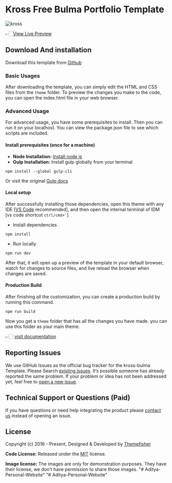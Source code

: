 # Kross Free Bulma Portfolio Template

![kross](https://demo.themefisher.com/thumbnails/kross.png)

👉🏻[View Live Preview](https://demo.themefisher.com/kross-bulma/)

<!-- download -->
## Download And installation

Download this template from [Github](https://github.com/themefisher/kross-bulma/archive/main.zip)

<!-- installation -->
### Basic Usages

After downloading the template, you can simply edit the HTML and CSS files from the `theme` folder. To preview the changes you make to the code, you can open the index.html file in your web browser.

### Advanced Usage

For advanced usage, you have some prerequisites to install. Then you can run it on your localhost. You can view the package.json file to see which scripts are included.

#### Install prerequisites (once for a machine)

* **Node Installation:** [Install node js](https://nodejs.org/en/download/)
* **Gulp Installation:** Install gulp globally from your terminal

```
npm install --global gulp-cli
```

Or visit the original [Gulp docs](https://gulpjs.com/docs/en/getting-started/quick-start)

#### Local setup

After successfully installing those dependencies, open this theme with any IDE [[VS Code](https://code.visualstudio.com/) recommended], and then open the internal terminal of IDM [vs code shortcut <code>ctrl/cmd+\`</code>]

* Install dependencies

```
npm install
```

* Run locally

```
npm run dev
```

After that, it will open up a preview of the template in your default browser, watch for changes to source files, and live reload the browser when changes are saved.

#### Production Build

After finishing all the customization, you can create a production build by running this command.

```
npm run build
```

Now you get a `theme` folder that has all the changes you have made. you can use this folder as your main theme.

👉🏻 [visit documentation](https://docs.themefisher.com/kross-bulma/)

<!-- reporting issue -->
## Reporting Issues

We use GitHub Issues as the official bug tracker for the kross-bulma Template. Please Search [existing issues](https://github.com/themefisher/kross-bulma/issues). It’s possible someone has already reported the same problem.
If your problem or idea has not been addressed yet, feel free to [open a new issue](https://github.com/themefisher/kross-bulma/issues).

<!-- support -->
## Technical Support or Questions (Paid)

If you have questions or need help integrating the product please [contact us](mailto:mehedi@themefisher.com) instead of opening an issue.

<!-- licence -->
## License

Copyright (c) 2016 - Present, Designed & Developed by [Themefisher](https://themefisher.com)

**Code License:** Released under the [MIT](https://github.com/themefisher/kross-bulma/blob/main/LICENSE) license.

**Image license:** The images are only for demonstration purposes. They have their license, we don't have permission to share those images.
"# Aditya-Personal-Website" 
"# Aditya-Personal-Website" 
